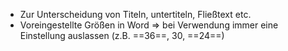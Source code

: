 - Zur Unterscheidung von Titeln, untertiteln, Fließtext etc.
- Voreingestellte Größen in Word
=> bei Verwendung immer eine Einstellung auslassen (z.B. ==36==, 30, ==24==)
